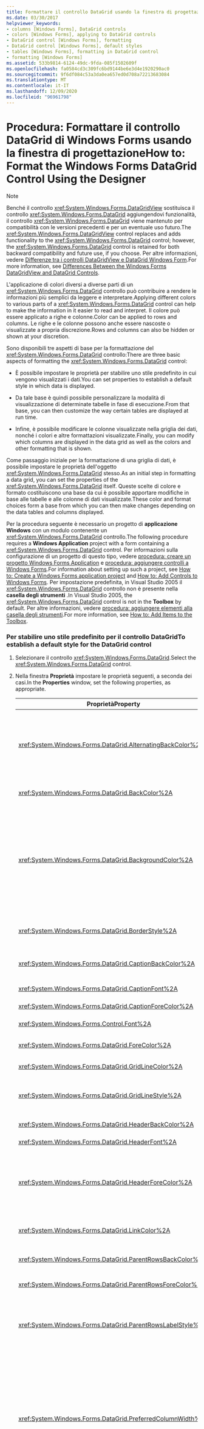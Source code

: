 ```yaml
---
title: Formattare il controllo DataGrid usando la finestra di progettazione
ms.date: 03/30/2017
helpviewer_keywords:
- columns [Windows Forms], DataGrid controls
- colors [Windows Forms], applying to DataGrid controls
- DataGrid control [Windows Forms], formatting
- DataGrid control [Windows Forms], default styles
- tables [Windows Forms], formatting in DataGrid control
- formatting [Windows Forms]
ms.assetid: 533b9814-6124-49dc-9fda-085f1502609f
ms.openlocfilehash: fa0584cd3c309fc6bd9144be6e3d4e1920290ac0
ms.sourcegitcommit: 9f6df084c53a3da0ea657ed0d708a72213683084
ms.translationtype: MT
ms.contentlocale: it-IT
ms.lasthandoff: 12/09/2020
ms.locfileid: "96961798"
---
```

# <a name="how-to-format-the-windows-forms-datagrid-control-using-the-designer"></a><span data-ttu-id="ba5ba-102">Procedura: Formattare il controllo DataGrid di Windows Forms usando la finestra di progettazione</span><span class="sxs-lookup"><span data-stu-id="ba5ba-102">How to: Format the Windows Forms DataGrid Control Using the Designer</span></span>

> [!NOTE]
> <span data-ttu-id="ba5ba-103">Benché il controllo <xref:System.Windows.Forms.DataGridView> sostituisca il controllo <xref:System.Windows.Forms.DataGrid> aggiungendovi funzionalità, il controllo <xref:System.Windows.Forms.DataGrid> viene mantenuto per compatibilità con le versioni precedenti e per un eventuale uso futuro.</span><span class="sxs-lookup"><span data-stu-id="ba5ba-103">The <xref:System.Windows.Forms.DataGridView> control replaces and adds functionality to the <xref:System.Windows.Forms.DataGrid> control; however, the <xref:System.Windows.Forms.DataGrid> control is retained for both backward compatibility and future use, if you choose.</span></span> <span data-ttu-id="ba5ba-104">Per altre informazioni, vedere [Differenze tra i controlli DataGridView e DataGrid Windows Form](differences-between-the-windows-forms-datagridview-and-datagrid-controls.md).</span><span class="sxs-lookup"><span data-stu-id="ba5ba-104">For more information, see [Differences Between the Windows Forms DataGridView and DataGrid Controls](differences-between-the-windows-forms-datagridview-and-datagrid-controls.md).</span></span>

<span data-ttu-id="ba5ba-105">L'applicazione di colori diversi a diverse parti di un <xref:System.Windows.Forms.DataGrid> controllo può contribuire a rendere le informazioni più semplici da leggere e interpretare.</span><span class="sxs-lookup"><span data-stu-id="ba5ba-105">Applying different colors to various parts of a <xref:System.Windows.Forms.DataGrid> control can help to make the information in it easier to read and interpret.</span></span> <span data-ttu-id="ba5ba-106">Il colore può essere applicato a righe e colonne.</span><span class="sxs-lookup"><span data-stu-id="ba5ba-106">Color can be applied to rows and columns.</span></span> <span data-ttu-id="ba5ba-107">Le righe e le colonne possono anche essere nascoste o visualizzate a propria discrezione.</span><span class="sxs-lookup"><span data-stu-id="ba5ba-107">Rows and columns can also be hidden or shown at your discretion.</span></span>

<span data-ttu-id="ba5ba-108">Sono disponibili tre aspetti di base per la formattazione del <xref:System.Windows.Forms.DataGrid> controllo:</span><span class="sxs-lookup"><span data-stu-id="ba5ba-108">There are three basic aspects of formatting the <xref:System.Windows.Forms.DataGrid> control:</span></span>

- <span data-ttu-id="ba5ba-109">È possibile impostare le proprietà per stabilire uno stile predefinito in cui vengono visualizzati i dati.</span><span class="sxs-lookup"><span data-stu-id="ba5ba-109">You can set properties to establish a default style in which data is displayed.</span></span>

- <span data-ttu-id="ba5ba-110">Da tale base è quindi possibile personalizzare la modalità di visualizzazione di determinate tabelle in fase di esecuzione.</span><span class="sxs-lookup"><span data-stu-id="ba5ba-110">From that base, you can then customize the way certain tables are displayed at run time.</span></span>

- <span data-ttu-id="ba5ba-111">Infine, è possibile modificare le colonne visualizzate nella griglia dei dati, nonché i colori e altre formattazioni visualizzate.</span><span class="sxs-lookup"><span data-stu-id="ba5ba-111">Finally, you can modify which columns are displayed in the data grid as well as the colors and other formatting that is shown.</span></span>

<span data-ttu-id="ba5ba-112">Come passaggio iniziale per la formattazione di una griglia di dati, è possibile impostare le proprietà dell'oggetto <xref:System.Windows.Forms.DataGrid> stesso.</span><span class="sxs-lookup"><span data-stu-id="ba5ba-112">As an initial step in formatting a data grid, you can set the properties of the <xref:System.Windows.Forms.DataGrid> itself.</span></span> <span data-ttu-id="ba5ba-113">Queste scelte di colore e formato costituiscono una base da cui è possibile apportare modifiche in base alle tabelle e alle colonne di dati visualizzate.</span><span class="sxs-lookup"><span data-stu-id="ba5ba-113">These color and format choices form a base from which you can then make changes depending on the data tables and columns displayed.</span></span>

<span data-ttu-id="ba5ba-114">Per la procedura seguente è necessario un progetto di **applicazione Windows** con un modulo contenente un <xref:System.Windows.Forms.DataGrid> controllo.</span><span class="sxs-lookup"><span data-stu-id="ba5ba-114">The following procedure requires a **Windows Application** project with a form containing a <xref:System.Windows.Forms.DataGrid> control.</span></span> <span data-ttu-id="ba5ba-115">Per informazioni sulla configurazione di un progetto di questo tipo, vedere [procedura: creare un progetto Windows Forms Application](/visualstudio/ide/step-1-create-a-windows-forms-application-project) e [procedura: aggiungere controlli a Windows Forms](how-to-add-controls-to-windows-forms.md).</span><span class="sxs-lookup"><span data-stu-id="ba5ba-115">For information about setting up such a project, see [How to: Create a Windows Forms application project](/visualstudio/ide/step-1-create-a-windows-forms-application-project) and [How to: Add Controls to Windows Forms](how-to-add-controls-to-windows-forms.md).</span></span> <span data-ttu-id="ba5ba-116">Per impostazione predefinita, in Visual Studio 2005 il <xref:System.Windows.Forms.DataGrid> controllo non è presente nella **casella degli strumenti** .</span><span class="sxs-lookup"><span data-stu-id="ba5ba-116">In Visual Studio 2005, the <xref:System.Windows.Forms.DataGrid> control is not in the **Toolbox** by default.</span></span> <span data-ttu-id="ba5ba-117">Per altre informazioni, vedere [procedura: aggiungere elementi alla casella degli strumenti](/previous-versions/visualstudio/visual-studio-2010/ms165355(v=vs.100)).</span><span class="sxs-lookup"><span data-stu-id="ba5ba-117">For more information, see [How to: Add Items to the Toolbox](/previous-versions/visualstudio/visual-studio-2010/ms165355(v=vs.100)).</span></span>

### <a name="to-establish-a-default-style-for-the-datagrid-control"></a><span data-ttu-id="ba5ba-118">Per stabilire uno stile predefinito per il controllo DataGrid</span><span class="sxs-lookup"><span data-stu-id="ba5ba-118">To establish a default style for the DataGrid control</span></span>

1. <span data-ttu-id="ba5ba-119">Selezionare il controllo <xref:System.Windows.Forms.DataGrid>.</span><span class="sxs-lookup"><span data-stu-id="ba5ba-119">Select the <xref:System.Windows.Forms.DataGrid> control.</span></span>

2. <span data-ttu-id="ba5ba-120">Nella finestra **Proprietà** impostare le proprietà seguenti, a seconda dei casi.</span><span class="sxs-lookup"><span data-stu-id="ba5ba-120">In the **Properties** window, set the following properties, as appropriate.</span></span>

    |<span data-ttu-id="ba5ba-121">Proprietà</span><span class="sxs-lookup"><span data-stu-id="ba5ba-121">Property</span></span>|<span data-ttu-id="ba5ba-122">Descrizione</span><span class="sxs-lookup"><span data-stu-id="ba5ba-122">Description</span></span>|
    |--------------|-----------------|
    |<xref:System.Windows.Forms.DataGrid.AlternatingBackColor%2A>|<span data-ttu-id="ba5ba-123">La `BackColor` proprietà definisce il colore delle righe pari della griglia.</span><span class="sxs-lookup"><span data-stu-id="ba5ba-123">The `BackColor` property defines the color of the even-numbered rows of the grid.</span></span> <span data-ttu-id="ba5ba-124">Quando si imposta la <xref:System.Windows.Forms.DataGrid.AlternatingBackColor%2A> proprietà su un colore diverso, ogni altra riga viene impostata sul nuovo colore (righe 1, 3, 5 e così via).</span><span class="sxs-lookup"><span data-stu-id="ba5ba-124">When you set the <xref:System.Windows.Forms.DataGrid.AlternatingBackColor%2A> property to a different color, every other row is set to this new color (rows 1, 3, 5, and so on).</span></span>|
    |<xref:System.Windows.Forms.DataGrid.BackColor%2A>|<span data-ttu-id="ba5ba-125">Il colore di sfondo delle righe pari della griglia (righe 0, 2, 4, 6 e così via).</span><span class="sxs-lookup"><span data-stu-id="ba5ba-125">The background color of the even-numbered rows of the grid (rows 0, 2, 4, 6, and so on).</span></span>|
    |<xref:System.Windows.Forms.DataGrid.BackgroundColor%2A>|<span data-ttu-id="ba5ba-126">Mentre le <xref:System.Windows.Forms.DataGrid.BackColor%2A> <xref:System.Windows.Forms.DataGrid.AlternatingBackColor%2A> proprietà e determinano il colore delle righe nella griglia, la <xref:System.Windows.Forms.DataGrid.BackgroundColor%2A> proprietà determina il colore dell'area al di fuori dell'area della riga, che è visibile solo quando la griglia viene spostata in basso o se solo alcune righe sono contenute nella griglia.</span><span class="sxs-lookup"><span data-stu-id="ba5ba-126">Whereas the <xref:System.Windows.Forms.DataGrid.BackColor%2A> and <xref:System.Windows.Forms.DataGrid.AlternatingBackColor%2A> properties determines the color of rows in the grid, the <xref:System.Windows.Forms.DataGrid.BackgroundColor%2A> property determines the color of the area outside the row area, which is only visible when the grid is scrolled to the bottom, or if only a few rows are contained in the grid.</span></span>|
    |<xref:System.Windows.Forms.DataGrid.BorderStyle%2A>|<span data-ttu-id="ba5ba-127">Stile del bordo della griglia, uno dei <xref:System.Windows.Forms.BorderStyle> valori di enumerazione.</span><span class="sxs-lookup"><span data-stu-id="ba5ba-127">The grid's border style, one of the <xref:System.Windows.Forms.BorderStyle> enumeration values.</span></span>|
    |<xref:System.Windows.Forms.DataGrid.CaptionBackColor%2A>|<span data-ttu-id="ba5ba-128">Colore di sfondo della didascalia della finestra della griglia visualizzata immediatamente sopra la griglia.</span><span class="sxs-lookup"><span data-stu-id="ba5ba-128">The background color of the grid's window caption which appears immediately above the grid.</span></span>|
    |<xref:System.Windows.Forms.DataGrid.CaptionFont%2A>|<span data-ttu-id="ba5ba-129">Il tipo di carattere della didascalia nella parte superiore della griglia.</span><span class="sxs-lookup"><span data-stu-id="ba5ba-129">The font of the caption at the top of the grid.</span></span>|
    |<xref:System.Windows.Forms.DataGrid.CaptionForeColor%2A>|<span data-ttu-id="ba5ba-130">Colore di sfondo della didascalia della finestra della griglia.</span><span class="sxs-lookup"><span data-stu-id="ba5ba-130">The background color of the grid's window caption.</span></span>|
    |<xref:System.Windows.Forms.Control.Font%2A>|<span data-ttu-id="ba5ba-131">Tipo di carattere utilizzato per visualizzare il testo nella griglia.</span><span class="sxs-lookup"><span data-stu-id="ba5ba-131">The font used to display the text in the grid.</span></span>|
    |<xref:System.Windows.Forms.DataGrid.ForeColor%2A>|<span data-ttu-id="ba5ba-132">Colore del tipo di carattere visualizzato dai dati nelle righe della griglia dei dati.</span><span class="sxs-lookup"><span data-stu-id="ba5ba-132">The color of the font displayed by the data in the rows of the data grid.</span></span>|
    |<xref:System.Windows.Forms.DataGrid.GridLineColor%2A>|<span data-ttu-id="ba5ba-133">Colore delle linee della griglia dei dati.</span><span class="sxs-lookup"><span data-stu-id="ba5ba-133">The color of the grid lines of the data grid.</span></span>|
    |<xref:System.Windows.Forms.DataGrid.GridLineStyle%2A>|<span data-ttu-id="ba5ba-134">Stile delle linee che separano le celle della griglia, uno dei valori di <xref:System.Windows.Forms.DataGridLineStyle> enumerazione.</span><span class="sxs-lookup"><span data-stu-id="ba5ba-134">The style of the lines separating the cells of the grid, one of the <xref:System.Windows.Forms.DataGridLineStyle> enumeration values.</span></span>|
    |<xref:System.Windows.Forms.DataGrid.HeaderBackColor%2A>|<span data-ttu-id="ba5ba-135">Colore di sfondo delle intestazioni di riga e colonna.</span><span class="sxs-lookup"><span data-stu-id="ba5ba-135">The background color of row and column headers.</span></span>|
    |<xref:System.Windows.Forms.DataGrid.HeaderFont%2A>|<span data-ttu-id="ba5ba-136">Tipo di carattere utilizzato per le intestazioni di colonna.</span><span class="sxs-lookup"><span data-stu-id="ba5ba-136">The font used for the column headers.</span></span>|
    |<xref:System.Windows.Forms.DataGrid.HeaderForeColor%2A>|<span data-ttu-id="ba5ba-137">Colore di primo piano delle intestazioni di colonna della griglia, compresi il testo dell'intestazione di colonna e il segno più (+) e i glifi del segno meno (-) che espandono e comprimono le righe quando vengono visualizzate più tabelle correlate.</span><span class="sxs-lookup"><span data-stu-id="ba5ba-137">The foreground color of the grid's column headers, including the column header text and the plus sign (+) and minus sign (-) glyphs that expand and collapse rows when multiple related tables are displayed.</span></span>|
    |<xref:System.Windows.Forms.DataGrid.LinkColor%2A>|<span data-ttu-id="ba5ba-138">Colore del testo di tutti i collegamenti nella griglia dati, inclusi i collegamenti alle tabelle figlio, il nome della relazione e così via.</span><span class="sxs-lookup"><span data-stu-id="ba5ba-138">The color of text of all the links in the data grid, including links to child tables, the relation name, and so on.</span></span>|
    |<xref:System.Windows.Forms.DataGrid.ParentRowsBackColor%2A>|<span data-ttu-id="ba5ba-139">In una tabella figlio si tratta del colore di sfondo delle righe padre.</span><span class="sxs-lookup"><span data-stu-id="ba5ba-139">In a child table, this is the background color of the parent rows.</span></span>|
    |<xref:System.Windows.Forms.DataGrid.ParentRowsForeColor%2A>|<span data-ttu-id="ba5ba-140">In una tabella figlio si tratta del colore di primo piano delle righe padre.</span><span class="sxs-lookup"><span data-stu-id="ba5ba-140">In a child table, this is the foreground color of the parent rows.</span></span>|
    |<xref:System.Windows.Forms.DataGrid.ParentRowsLabelStyle%2A>|<span data-ttu-id="ba5ba-141">Determina se i nomi della tabella e della colonna vengono visualizzati nella riga padre, per mezzo dell' <xref:System.Windows.Forms.DataGridParentRowsLabelStyle> enumerazione.</span><span class="sxs-lookup"><span data-stu-id="ba5ba-141">Determines whether the table and column names are displayed in the parent row, by means of the <xref:System.Windows.Forms.DataGridParentRowsLabelStyle> enumeration.</span></span>|
    |<xref:System.Windows.Forms.DataGrid.PreferredColumnWidth%2A>|<span data-ttu-id="ba5ba-142">Larghezza predefinita (in pixel) delle colonne della griglia.</span><span class="sxs-lookup"><span data-stu-id="ba5ba-142">The default width (in pixels) of columns in the grid.</span></span> <span data-ttu-id="ba5ba-143">Impostare questa proprietà prima di reimpostare <xref:System.Windows.Forms.DataGrid.DataSource%2A> le <xref:System.Windows.Forms.DataGrid.DataMember%2A> proprietà e (separatamente o tramite il <xref:System.Windows.Forms.DataGrid.SetDataBinding%2A> metodo) oppure la proprietà non avrà alcun effetto.</span><span class="sxs-lookup"><span data-stu-id="ba5ba-143">Set this property before resetting the <xref:System.Windows.Forms.DataGrid.DataSource%2A> and <xref:System.Windows.Forms.DataGrid.DataMember%2A> properties (either separately, or through the <xref:System.Windows.Forms.DataGrid.SetDataBinding%2A> method), or the property will have no effect.</span></span><br /><br /> <span data-ttu-id="ba5ba-144">La proprietà non può essere impostata su un valore minore di 0.</span><span class="sxs-lookup"><span data-stu-id="ba5ba-144">The property cannot be set to a value less than 0.</span></span>|
    |<xref:System.Windows.Forms.DataGrid.PreferredRowHeight%2A>|<span data-ttu-id="ba5ba-145">Altezza della riga, in pixel, delle righe della griglia.</span><span class="sxs-lookup"><span data-stu-id="ba5ba-145">The row height (in pixels) of rows in the grid.</span></span> <span data-ttu-id="ba5ba-146">Impostare questa proprietà prima di reimpostare <xref:System.Windows.Forms.DataGrid.DataSource%2A> le <xref:System.Windows.Forms.DataGrid.DataMember%2A> proprietà e (separatamente o tramite il <xref:System.Windows.Forms.DataGrid.SetDataBinding%2A> metodo) oppure la proprietà non avrà alcun effetto.</span><span class="sxs-lookup"><span data-stu-id="ba5ba-146">Set this property before resetting the <xref:System.Windows.Forms.DataGrid.DataSource%2A> and <xref:System.Windows.Forms.DataGrid.DataMember%2A> properties (either separately, or through the <xref:System.Windows.Forms.DataGrid.SetDataBinding%2A> method), or the property will have no effect.</span></span><br /><br /> <span data-ttu-id="ba5ba-147">La proprietà non può essere impostata su un valore minore di 0.</span><span class="sxs-lookup"><span data-stu-id="ba5ba-147">The property cannot be set to a value less than 0.</span></span>|
    |<xref:System.Windows.Forms.DataGrid.RowHeaderWidth%2A>|<span data-ttu-id="ba5ba-148">Larghezza delle intestazioni di riga della griglia.</span><span class="sxs-lookup"><span data-stu-id="ba5ba-148">The width of the row headers of the grid.</span></span>|
    |<xref:System.Windows.Forms.DataGrid.SelectionBackColor%2A>|<span data-ttu-id="ba5ba-149">Quando si seleziona una riga o una cella, si tratta del colore di sfondo.</span><span class="sxs-lookup"><span data-stu-id="ba5ba-149">When a row or cell is selected, this is the background color.</span></span>|
    |<xref:System.Windows.Forms.DataGrid.SelectionForeColor%2A>|<span data-ttu-id="ba5ba-150">Quando si seleziona una riga o una cella, questo è il colore di primo piano.</span><span class="sxs-lookup"><span data-stu-id="ba5ba-150">When a row or cell is selected, this is the foreground color.</span></span>|

    > [!NOTE]
    > <span data-ttu-id="ba5ba-151">Quando si personalizzano i colori dei controlli, è possibile rendere il controllo inaccessibile a causa di una scelta di colori insufficiente (ad esempio, rosso e verde).</span><span class="sxs-lookup"><span data-stu-id="ba5ba-151">When you are customizing the colors of controls, it is possible to make the control inaccessible due to poor color choice (for example, red and green).</span></span> <span data-ttu-id="ba5ba-152">Usare i colori disponibili nella tavolozza **colori di sistema** per evitare questo problema.</span><span class="sxs-lookup"><span data-stu-id="ba5ba-152">Use the colors available on the **System Colors** palette to avoid this issue.</span></span>

    <span data-ttu-id="ba5ba-153">Per la procedura seguente è necessario un <xref:System.Windows.Forms.DataGrid> controllo associato a una tabella di dati.</span><span class="sxs-lookup"><span data-stu-id="ba5ba-153">The following procedure requires a <xref:System.Windows.Forms.DataGrid> control bound to a data table.</span></span> <span data-ttu-id="ba5ba-154">Per altre informazioni, vedere [procedura: associare il controllo DataGrid Windows Forms a un'origine dati](how-to-bind-the-windows-forms-datagrid-control-to-a-data-source.md).</span><span class="sxs-lookup"><span data-stu-id="ba5ba-154">For more information, see [How to: Bind the Windows Forms DataGrid Control to a Data Source](how-to-bind-the-windows-forms-datagrid-control-to-a-data-source.md).</span></span>

### <a name="to-set-the-table-and-column-style-of-a-data-table-at-design-time"></a><span data-ttu-id="ba5ba-155">Per impostare lo stile della tabella e della colonna di una tabella dati in fase di progettazione</span><span class="sxs-lookup"><span data-stu-id="ba5ba-155">To set the table and column style of a data table at design time</span></span>

1. <span data-ttu-id="ba5ba-156">Selezionare il <xref:System.Windows.Forms.DataGrid> controllo nel form.</span><span class="sxs-lookup"><span data-stu-id="ba5ba-156">Select the <xref:System.Windows.Forms.DataGrid> control on your form.</span></span>

2. <span data-ttu-id="ba5ba-157">Nella finestra **Proprietà** selezionare la <xref:System.Windows.Forms.DataGrid.TableStyles%2A> proprietà e fare clic sui **puntini** di sospensione ( ![ il pulsante con i puntini di sospensione (...) nel pulsante finestra proprietà di Visual Studio ](./media/visual-studio-ellipsis-button.png) ).</span><span class="sxs-lookup"><span data-stu-id="ba5ba-157">In the **Properties** window, select the <xref:System.Windows.Forms.DataGrid.TableStyles%2A> property and click the **Ellipsis** (![The Ellipsis button (...) in the Properties window of Visual Studio.](./media/visual-studio-ellipsis-button.png)) button.</span></span>

3. <span data-ttu-id="ba5ba-158">Nella finestra di dialogo **Editor della raccolta DataGridTableStyle** fare clic su **Aggiungi** per aggiungere uno stile tabella alla raccolta.</span><span class="sxs-lookup"><span data-stu-id="ba5ba-158">In the **DataGridTableStyle Collection Editor** dialog box, click **Add** to add a table style to the collection.</span></span>

     <span data-ttu-id="ba5ba-159">Con l' **Editor della raccolta DataGridTableStyle** è possibile aggiungere e rimuovere gli stili di tabella, impostare le proprietà di visualizzazione e layout e impostare il nome del mapping per gli stili di tabella.</span><span class="sxs-lookup"><span data-stu-id="ba5ba-159">With the **DataGridTableStyle Collection Editor**, you can add and remove table styles, set display and layout properties, and set the mapping name for the table styles.</span></span>

4. <span data-ttu-id="ba5ba-160">Impostare la <xref:System.Windows.Forms.DataGridTableStyle.MappingName%2A> proprietà sul nome del mapping per ogni stile di tabella.</span><span class="sxs-lookup"><span data-stu-id="ba5ba-160">Set the <xref:System.Windows.Forms.DataGridTableStyle.MappingName%2A> property to the mapping name for each table style.</span></span>

     <span data-ttu-id="ba5ba-161">Il nome del mapping viene utilizzato per specificare lo stile della tabella da utilizzare con la tabella.</span><span class="sxs-lookup"><span data-stu-id="ba5ba-161">The mapping name is used to specify which table style should be used with which table.</span></span>

5. <span data-ttu-id="ba5ba-162">Nell' **Editor della raccolta DataGridTableStyle** selezionare la <xref:System.Windows.Forms.DataGridTableStyle.GridColumnStyles%2A> proprietà e fare clic sul pulsante con i puntini di sospensione (pulsante con ![ i puntini di sospensione (...) nella finestra proprietà di Visual Studio. ](./media/visual-studio-ellipsis-button.png) ).</span><span class="sxs-lookup"><span data-stu-id="ba5ba-162">In the **DataGridTableStyle Collection Editor**, select the <xref:System.Windows.Forms.DataGridTableStyle.GridColumnStyles%2A> property and click the ellipsis button (![The Ellipsis button (...) in the Properties window of Visual Studio.](./media/visual-studio-ellipsis-button.png)).</span></span>

6. <span data-ttu-id="ba5ba-163">Nella finestra di dialogo **Editor della raccolta DataGridColumnStyle** aggiungere gli stili delle colonne allo stile di tabella creato.</span><span class="sxs-lookup"><span data-stu-id="ba5ba-163">In the **DataGridColumnStyle Collection Editor** dialog box, add column styles to the table style you created.</span></span>

     <span data-ttu-id="ba5ba-164">Con l' **Editor della raccolta DataGridColumnStyle** è possibile aggiungere e rimuovere gli stili delle colonne, impostare le proprietà di visualizzazione e layout e impostare il nome del mapping e le stringhe di formattazione per le colonne di dati.</span><span class="sxs-lookup"><span data-stu-id="ba5ba-164">With the **DataGridColumnStyle Collection Editor**, you can add and remove column styles, set display and layout properties, and set the mapping name and formatting strings for the data columns.</span></span>

    > [!NOTE]
    > <span data-ttu-id="ba5ba-165">Per ulteriori informazioni sulle stringhe di formattazione, vedere [formattazione di tipi](/dotnet/standard/base-types/formatting-types).</span><span class="sxs-lookup"><span data-stu-id="ba5ba-165">For more information about formatting strings, see [Formatting Types](/dotnet/standard/base-types/formatting-types).</span></span>

## <a name="see-also"></a><span data-ttu-id="ba5ba-166">Vedere anche</span><span class="sxs-lookup"><span data-stu-id="ba5ba-166">See also</span></span>

- <xref:System.Windows.Forms.GridTableStylesCollection>
- <xref:System.Windows.Forms.GridColumnStylesCollection>
- <xref:System.Windows.Forms.DataGrid>
- [<span data-ttu-id="ba5ba-167">Procedura: Eliminare o nascondere colonne nel controllo DataGrid di Windows Forms</span><span class="sxs-lookup"><span data-stu-id="ba5ba-167">How to: Delete or Hide Columns in the Windows Forms DataGrid Control</span></span>](how-to-delete-or-hide-columns-in-the-windows-forms-datagrid-control.md)
- [<span data-ttu-id="ba5ba-168">DataGrid (controllo)</span><span class="sxs-lookup"><span data-stu-id="ba5ba-168">DataGrid Control</span></span>](datagrid-control-windows-forms.md)
